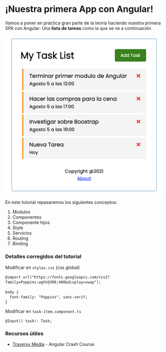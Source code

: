# ¡Nuestra primera App con Angular!

Vamos a poner en práctica gran parte de la teoría haciendo nuestra primera SPA con Angular: Una **lista de tareas** como la que se ve a continuación

![demo tutorial task list](src/assets/img/Demo-Tutorial-TaskList.png)

En este tutorial repasaremos los siguientes conceptos:

1. Modulos
2. Componentes
3. Componente hijos
4. Style
5. Servicios
6. Routing
7. Binding

### Detalles corregidos del tutorial

Modificar en `styles.css` (css global)

```
@import url("https://fonts.googleapis.com/css2?family=Poppins:wght@300;400&display=swap");

body {
  font-family: "Poppins", sans-serif;
}
```

Modificar en `task-item.component.ts`

```
@Input() task!: Task;
```

### Recursos útiles

- [Traversy Media](https://www.youtube.com/watch?v=3dHNOWTI7H8) - Angular Crash Course.
